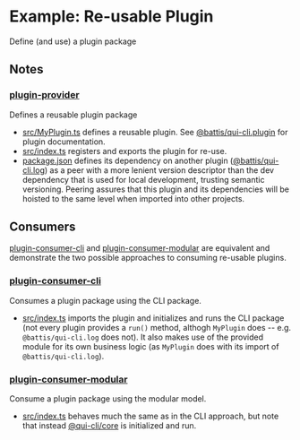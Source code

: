 # Example: Re-usable Plugin

Define (and use) a plugin package

## Notes

### [plugin-provider](./plugin-provider/)

Defines a reusable plugin package

- [src/MyPlugin.ts](./plugin-provider/src/MyPlugin.ts) defines a reusable plugin. See [@battis/qui-cli.plugin](../../packages/plugin/README.md#usage) for plugin documentation.
- [src/index.ts](./plugin-provider/src/index.ts) registers and exports the plugin for re-use.
- [package.json](./plugin-provider/package.json) defines its dependency on another plugin ([@battis/qui-cli.log](../../packages/log/)) as a peer with a more lenient version descriptor than the dev dependency that is used for local development, trusting semantic versioning. Peering assures that this plugin and its dependencies will be hoisted to the same level when imported into other projects.

## Consumers

[plugin-consumer-cli](./plugin-consumer-cli/) and [plugin-consumer-modular](./plugin-consumer-modular/) are equivalent and demonstrate the two possible approaches to consuming re-usable plugins.

### [plugin-consumer-cli](./plugin-consumer-cli/)

Consumes a plugin package using the CLI package.

- [src/index.ts](./plugin-consumer-cli/src/index.ts) imports the plugin and initializes and runs the CLI package (not every plugin provides a `run()` method, althogh `MyPlugin` does -- e.g. `@battis/qui-cli.log` does not). It also makes use of the provided module for its own business logic (as `MyPlugin` does with its import of `@battis/qui-cli.log`).

### [plugin-consumer-modular](./plugin-consumer-modular/)

Consume a plugin package using the modular model.

- [src/index.ts](./plugin-consumer-modular/src/index.ts) behaves much the same as in the CLI approach, but note that instead [@qui-cli/core](../../packages/core/) is initialized and run.
